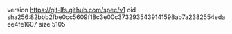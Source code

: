 version https://git-lfs.github.com/spec/v1
oid sha256:82bbb2fbe0cc5609f18c3e00c3732935439141598ab7a2382554edaee4fe1607
size 5105
